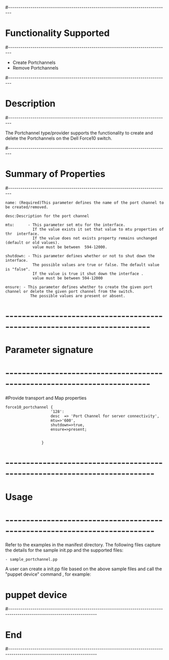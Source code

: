 
#-------------------------------------------------------------------------------
# Functionality Supported
#-------------------------------------------------------------------------------

- Create Portchannels
- Remove Portchannels

#-------------------------------------------------------------------------------
# Description
#-------------------------------------------------------------------------------

The Portchannel type/provider supports the functionality to create and delete the Portchannels 
on the Dell Force10 switch.

#-------------------------------------------------------------------------------
# Summary of Properties
#-------------------------------------------------------------------------------

    name: (Required)This parameter defines the name of the port channel to be created/removed.
	
	desc:Description for the port channel
				
	mtu:	  - This parameter set mtu for the interface.
				If the value exists it set that value to mtu properties of thr  interface.
				If the value does not exists property remains unchanged (default or old values).
				value must be between  594-12000.
		
	shutdown: - This parameter defines whether or not to shut down the interface. 
				The possible values are true or false. The default value is "false".
				If the value is true it shut down the interface .
				value must be between 594-12000
				
	ensure: - This parameter defines whether to create the given port channel or delete the given port channel from the switch.
	           The possible values are present or absent.
	
    
# -------------------------------------------------------------------------
# Parameter signature 
# -------------------------------------------------------------------------

#Provide transport and Map properties

    force10_portchannel {
						'128':
						desc  => 'Port Channel for server connectivity',
						mtu=>'600',
						shutdown=>true,
						ensure=>present;
	

					} 

# --------------------------------------------------------------------------
# Usage
# --------------------------------------------------------------------------
   Refer to the examples in the manifest directory.
  The following files capture the details for the sample init.pp and the supported files:
   
    - sample_portchannel.pp
   
   A user can create a init.pp file based on the above sample files and call the "puppet device" command , for example: 
   # puppet device

#-------------------------------------------------------------------------------------------------------------------------
# End
#-------------------------------------------------------------------------------------------------------------------------	
